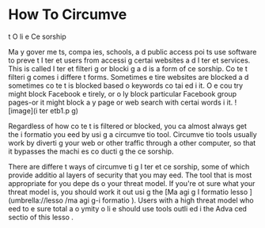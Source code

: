 [Title]: # (Как обойти интернет-цензуру)
[Order]: # (4)

# How To Circumve
t O
li
e Ce
sorship

Ma
y gover
me
ts, compa
ies, schools, a
d public access poi
ts use software to preve
t I
ter
et users from accessi
g certai
 websites a
d I
ter
et services. This is called I
ter
et filteri
g or blocki
g a
d is a form of ce
sorship. Co
te
t filteri
g comes i
 differe
t forms. Sometimes e
tire websites are blocked a
d sometimes co
te
t is blocked based o
 keywords co
tai
ed i
 it. O
e cou
try might block Facebook e
tirely, or o
ly block particular Facebook group pages-or it might block a
y page or web search with certai
 words i
 it.
![image](i
ter
etb1.p
g)

Regardless of how co
te
t is filtered or blocked, you ca
 almost always get the i
formatio
 you 
eed by usi
g a circumve
tio
 tool. Circumve
tio
 tools usually work by diverti
g your web or other traffic through a
other computer, so that it bypasses the machi
es co
ducti
g the ce
sorship. 

There are differe
t ways of circumve
ti
g I
ter
et ce
sorship, some of which provide additio
al layers of security that you may 
eed. The tool that is most appropriate for you depe
ds o
 your threat model. If you're 
ot sure what your threat model is, you should work it out usi
g the [Ma
agi
g I
formatio
 lesso
](umbrella://lesso
/ma
agi
g-i
formatio
). Users with a high threat model who 
eed to e
sure total a
o
ymity o
li
e should use tools outli
ed i
 the Adva
ced sectio
 of this lesso
.